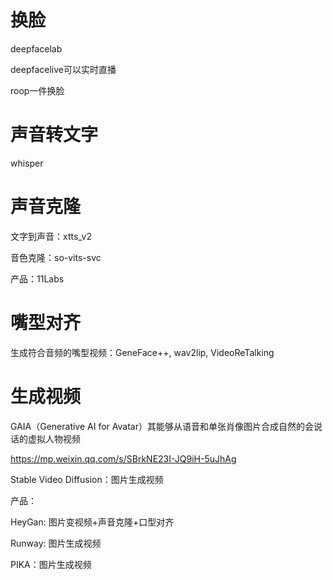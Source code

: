 # 换脸

deepfacelab

deepfacelive可以实时直播

roop一件换脸

# 声音转文字

whisper

# 声音克隆

文字到声音：xtts_v2

音色克隆：so-vits-svc



产品：11Labs

# 嘴型对齐

生成符合音频的嘴型视频：GeneFace++, wav2lip, VideoReTalking

# 生成视频

GAIA（Generative AI for Avatar）其能够从语音和单张肖像图片合成自然的会说话的虚拟人物视频

https://mp.weixin.qq.com/s/SBrkNE23I-JQ9iH-5uJhAg

Stable Video Diffusion：图片生成视频



产品：

HeyGan: 图片变视频+声音克隆+口型对齐

Runway: 图片生成视频

PIKA：图片生成视频





